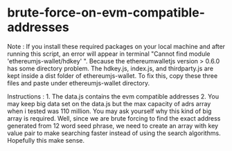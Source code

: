 # brute-force-on-evm-compatible-addresses

Note : If you install these required packages on your local machine and after running this script, an error will appear in terminal "Cannot find module 'ethereumjs-wallet/hdkey' ". Because the ethereumwalletjs version > 0.6.0 has some directory problem. The hdkey.js, index.js, and thirdparty.js are kept inside a dist folder of ethereumjs-wallet. To fix this, copy these three files and paste under ethereumjs-wallet directory.

Instructions : 1. The data.js contains the evm compatible addresses
               2. You may keep big data set on the data.js but the max capacity of adrs array when i tested was 110 million. You may ask yourself why this kind                   of big array is required. Well, since we are brute forcing to find the exact address generated from 12 word seed phrase, we need to create an                   array with key value pair to make searching faster instead of using the search algorithms. Hopefully this make sense.
